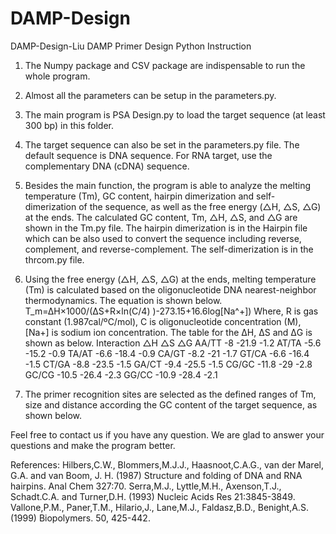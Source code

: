 # DAMP-Design
DAMP-Design-Liu
DAMP Primer Design Python Instruction

1. The Numpy package and CSV package are indispensable to run the whole program.
2. Almost all the parameters can be setup in the parameters.py.
3. The main program is PSA Design.py to load the target sequence (at least 300 bp) in this folder. 
4. The target sequence can also be set in the parameters.py file. The default sequence is DNA sequence. For RNA target, use the complementary DNA (cDNA) sequence.
5. Besides the main function, the program is able to analyze the melting temperature (Tm), GC content, hairpin dimerization and self-dimerization of the sequence, as well as the free energy (△H, △S, △G) at the ends. The calculated GC content, Tm, △H, △S, and △G are shown in the Tm.py file. The hairpin dimerization is in the Hairpin file which can be also used to convert the sequence including reverse, complement, and reverse-complement. The self-dimerization is in the thrcom.py file.
6. Using the free energy (△H, △S, △G) at the ends, melting temperature (Tm) is calculated based on the oligonucleotide DNA nearest-neighbor thermodynamics. The equation is shown below.
T_m=∆H×1000/(∆S+R×ln(C/4) )-273.15+16.6log⁡[Na^+])
Where, R is gas constant (1.987cal/ºC/mol), C is oligonucleotide concentration (M), [Na+] is sodium ion concentration. 
The table for the ΔH, ΔS and ΔG is shown as below.
Interaction	△H	△S	△G
AA/TT	-8	-21.9	-1.2
AT/TA	-5.6	-15.2	-0.9
TA/AT	-6.6	-18.4	-0.9
CA/GT	-8.2	-21	-1.7
GT/CA	-6.6	-16.4	-1.5
CT/GA	-8.8	-23.5	-1.5
GA/CT	-9.4	-25.5	-1.5
CG/GC	-11.8	-29	-2.8
GC/CG	-10.5	-26.4	-2.3
GG/CC	-10.9	-28.4	-2.1

7. The primer recognition sites are selected as the defined ranges of Tm, size and distance according the GC content of the target sequence, as shown below.
 
Feel free to contact us if you have any question. We are glad to answer your questions and make the program better. 

References:
Hilbers,C.W., Blommers,M.J.J., Haasnoot,C.A.G., van der Marel, G.A. and van Boom, J. H. (1987) Structure and folding of DNA and RNA hairpins. Anal Chem 327:70.
Serra,M.J., Lyttle,M.H., Axenson,T.J., Schadt.C.A. and Turner,D.H. (1993) Nucleic Acids Res 21:3845-3849.
Vallone,P.M., Paner,T.M., Hilario,J., Lane,M.J., Faldasz,B.D., Benight,A.S. (1999) Biopolymers. 50, 425-442.
